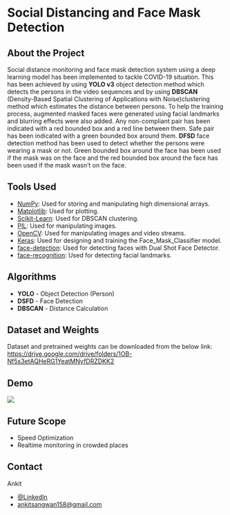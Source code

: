 # Social Distancing and Face Mask Detection

## About the Project
Social distance monitoring and face mask detection system using a deep learning model has been implemented to tackle COVID-19 situation. This has been achieved by using **YOLO v3** object detection method which detects the persons in the video sequences and by using **DBSCAN** (Density-Based Spatial Clustering of Applications with Noise)clustering method which estimates the distance between persons. To help the training process, augmented masked faces were generated using facial landmarks and blurring effects were also added. Any non-compliant pair has been indicated with a red bounded box and a red line between them. Safe pair has been indicated with a green bounded box around them. **DFSD** face detection method has been used to detect whether the persons were wearing a mask or not. Green bounded box around the face has been used if the mask was on the face and the red bounded box around the face has been used if the mask wasn’t on the face.

## Tools Used
- [NumPy](https://numpy.org/): Used for storing and manipulating high dimensional arrays.
- [Matplotlib](https://matplotlib.org/): Used for plotting.
- [Scikit-Learn](https://scikit-learn.org/stable/): Used for DBSCAN clustering.
- [PIL](https://pillow.readthedocs.io/en/stable/): Used for manipulating images.
- [OpenCV](https://opencv.org/): Used for manipulating images and video streams.
- [Keras](https://keras.io/): Used for designing and training the Face_Mask_Classifier model.
- [face-detection](https://github.com/hukkelas/DSFD-Pytorch-Inference): Used for detecting faces with Dual Shot Face Detector.
- [face-recognition](https://github.com/ageitgey/face_recognition): Used for detecting facial landmarks.

## Algorithms
- **YOLO** - Object Detection (Person)
- **DSFD** - Face Detection
- **DBSCAN** - Distance Calculation

## Dataset and Weights
Dataset and pretrained weights can be downloaded from the below link:
https://drive.google.com/drive/folders/1OB-Nf5s3etAQHeRG1YeatMNyfDRZDKK2

## Demo
![](Results/Sample_Result.gif)

## Future Scope
* Speed Optimization
* Realtime monitoring in crowded places

## Contact
Ankit
- [@LinkedIn](https://www.linkedin.com/in/ankitsangwan158/)
- ankitsangwan158@gmail.com
